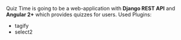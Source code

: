 Quiz Time is going to be a web-application with <b>Django REST API</b> and <b>Angular 2+</b> which provides quizzes for users.
Used Plugins:
<ul>
<li>tagify</li>
<li>select2</li>
</ul>
